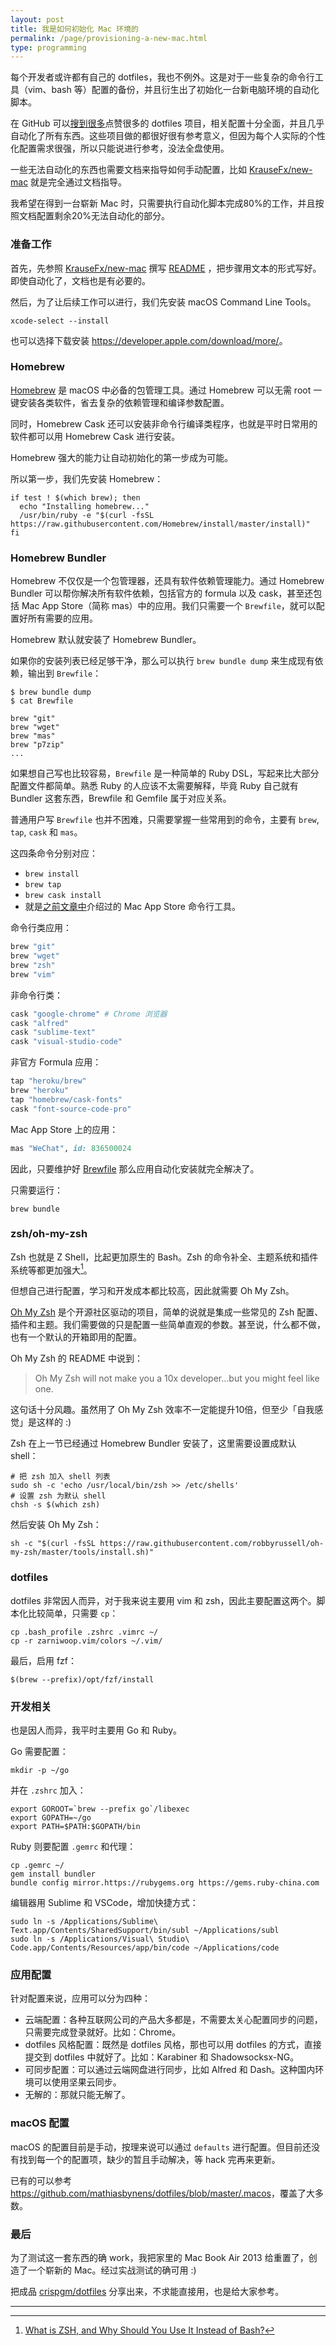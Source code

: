 ```yaml
---
layout: post
title: 我是如何初始化 Mac 环境的
permalink: /page/provisioning-a-new-mac.html
type: programming
---
```


每个开发者或许都有自己的 dotfiles，我也不例外。这是对于一些复杂的命令行工具（vim、bash 等）配置的备份，并且衍生出了初始化一台新电脑环境的自动化脚本。

在 GitHub 可以[搜到很多](https://github.com/search?q=dotfiles)点赞很多的 dotfiles 项目，相关配置十分全面，并且几乎自动化了所有东西。这些项目做的都很好很有参考意义，但因为每个人实际的个性化配置需求很强，所以只能说进行参考，没法全盘使用。

一些无法自动化的东西也需要文档来指导如何手动配置，比如 [KrauseFx/new-mac](https://github.com/KrauseFx/new-mac) 就是完全通过文档指导。

我希望在得到一台崭新 Mac 时，只需要执行自动化脚本完成80%的工作，并且按照文档配置剩余20%无法自动化的部分。

### 准备工作

首先，先参照 [KrauseFx/new-mac](https://github.com/KrauseFx/new-mac) 撰写 [README](https://github.com/crispgm/dotfiles/blob/master/README.md) ，把步骤用文本的形式写好。即使自动化了，文档也是有必要的。

然后，为了让后续工作可以进行，我们先安装 macOS Command Line Tools。

```shell
xcode-select --install
```

也可以选择下载安装 <https://developer.apple.com/download/more/>。

### Homebrew

[Homebrew](https://brew.sh) 是 macOS 中必备的包管理工具。通过 Homebrew 可以无需 root 一键安装各类软件，省去复杂的依赖管理和编译参数配置。

同时，Homebrew Cask 还可以安装非命令行编译类程序，也就是平时日常用的软件都可以用 Homebrew Cask 进行安装。

Homebrew 强大的能力让自动初始化的第一步成为可能。

所以第一步，我们先安装 Homebrew：

```shell
if test ! $(which brew); then
  echo "Installing homebrew..."
  /usr/bin/ruby -e "$(curl -fsSL https://raw.githubusercontent.com/Homebrew/install/master/install)"
fi
```

### Homebrew Bundler

Homebrew 不仅仅是一个包管理器，还具有软件依赖管理能力。通过 Homebrew Bundler 可以帮你解决所有软件依赖，包括官方的 formula 以及 cask，甚至还包括 Mac App Store（简称 mas）中的应用。我们只需要一个 `Brewfile`，就可以配置好所有需要的应用。

Homebrew 默认就安装了 Homebrew Bundler。

如果你的安装列表已经足够干净，那么可以执行 `brew bundle dump` 来生成现有依赖，输出到 `Brewfile`：

```shell
$ brew bundle dump
$ cat Brewfile

brew "git"
brew "wget"
brew "mas"
brew "p7zip"
...
```

如果想自己写也比较容易，`Brewfile` 是一种简单的 Ruby DSL，写起来比大部分配置文件都简单。熟悉 Ruby 的人应该不太需要解释，毕竟 Ruby 自己就有 Bundler 这套东西，Brewfile 和 Gemfile 属于对应关系。

普通用户写 `Brewfile` 也并不困难，只需要掌握一些常用到的命令，主要有 `brew`, `tap`, `cask` 和 `mas`。

这四条命令分别对应：

* `brew install`
* `brew tap`
* `brew cask install`
* 就是[之前文章中](https://crispgm.com/page/awesome-terminal-tools.html#mas)介绍过的 Mac App Store 命令行工具。

命令行类应用：

```ruby
brew "git"
brew "wget"
brew "zsh"
brew "vim"
```

非命令行类：

```ruby
cask "google-chrome" # Chrome 浏览器
cask "alfred"
cask "sublime-text"
cask "visual-studio-code"
```

非官方 Formula 应用：

```ruby
tap "heroku/brew"
brew "heroku"
tap "homebrew/cask-fonts"
cask "font-source-code-pro"
```

Mac App Store 上的应用：

```ruby
mas "WeChat", id: 836500024
```

因此，只要维护好 [Brewfile](https://github.com/crispgm/dotfiles/blob/master/Brewfile) 那么应用自动化安装就完全解决了。

只需要运行：

```shell
brew bundle
```

### zsh/oh-my-zsh

Zsh 也就是 Z Shell，比起更加原生的 Bash。Zsh 的命令补全、主题系统和插件系统等都更加强大[^1]。

但想自己进行配置，学习和开发成本都比较高，因此就需要 Oh My Zsh。

[Oh My Zsh](https://github.com/robbyrussell/oh-my-zsh) 是个开源社区驱动的项目，简单的说就是集成一些常见的 Zsh 配置、插件和主题。我们需要做的只是配置一些简单直观的参数。甚至说，什么都不做，也有一个默认的开箱即用的配置。

Oh My Zsh 的 README 中说到：

> Oh My Zsh will not make you a 10x developer...but you might feel like one.

这句话十分风趣。虽然用了 Oh My Zsh 效率不一定能提升10倍，但至少「自我感觉」是这样的 :)

Zsh 在上一节已经通过 Homebrew Bundler 安装了，这里需要设置成默认 shell：

```shell
# 把 zsh 加入 shell 列表
sudo sh -c 'echo /usr/local/bin/zsh >> /etc/shells'
# 设置 zsh 为默认 shell
chsh -s $(which zsh)
```

然后安装 Oh My Zsh：

```shell
sh -c "$(curl -fsSL https://raw.githubusercontent.com/robbyrussell/oh-my-zsh/master/tools/install.sh)"
```

### dotfiles

dotfiles 非常因人而异，对于我来说主要用 vim 和 zsh，因此主要配置这两个。脚本化比较简单，只需要 `cp`：

```shell
cp .bash_profile .zshrc .vimrc ~/
cp -r zarniwoop.vim/colors ~/.vim/
```

最后，启用 fzf：

```shell
$(brew --prefix)/opt/fzf/install
```

### 开发相关

也是因人而异，我平时主要用 Go 和 Ruby。

Go 需要配置：

```shell
mkdir -p ~/go
```

并在 `.zshrc` 加入：

```shell
export GOROOT=`brew --prefix go`/libexec
export GOPATH=~/go
export PATH=$PATH:$GOPATH/bin
```

Ruby 则要配置 `.gemrc` 和代理：

```shell
cp .gemrc ~/
gem install bundler
bundle config mirror.https://rubygems.org https://gems.ruby-china.com
```

编辑器用 Sublime 和 VSCode，增加快捷方式：

```shell
sudo ln -s /Applications/Sublime\ Text.app/Contents/SharedSupport/bin/subl ~/Applications/subl
sudo ln -s /Applications/Visual\ Studio\ Code.app/Contents/Resources/app/bin/code ~/Applications/code
```

### 应用配置

针对配置来说，应用可以分为四种：

* 云端配置：各种互联网公司的产品大多都是，不需要太关心配置同步的问题，只需要完成登录就好。比如：Chrome。
* dotfiles 风格配置：既然是 dotfiles 风格，那也可以用 dotfiles 的方式，直接提交到 dotfiles 中就好了。比如：Karabiner 和 Shadowsocksx-NG。
* 可同步配置：可以通过云端网盘进行同步，比如 Alfred 和 Dash。这种国内环境可以使用坚果云同步。
* 无解的：那就只能无解了。

### macOS 配置

macOS 的配置目前是手动，按理来说可以通过 `defaults` 进行配置。但目前还没有找到每一个的配置项，缺少的暂且手动解决，等 hack 完再来更新。

已有的可以参考 <https://github.com/mathiasbynens/dotfiles/blob/master/.macos>，覆盖了大多数。

### 最后

为了测试这一套东西的确 work，我把家里的 Mac Book Air 2013 给重置了，创造了一个崭新的 Mac。经过实战测试的确可用 :)

把成品 [crispgm/dotfiles](https://github.com/crispgm/dotfiles) 分享出来，不求能直接用，也是给大家参考。

---

[^1]: [What is ZSH, and Why Should You Use It Instead of Bash?](https://www.howtogeek.com/362409/what-is-zsh-and-why-should-you-use-it-instead-of-bash/)